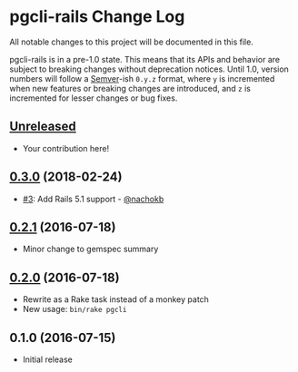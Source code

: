 # pgcli-rails Change Log

All notable changes to this project will be documented in this file.

pgcli-rails is in a pre-1.0 state. This means that its APIs and behavior are subject to breaking changes without deprecation notices. Until 1.0, version numbers will follow a [Semver][]-ish `0.y.z` format, where `y` is incremented when new features or breaking changes are introduced, and `z` is incremented for lesser changes or bug fixes.

## [Unreleased][]

* Your contribution here!

## [0.3.0][] (2018-02-24)

* [#3](https://github.com/mattbrictson/pgcli-rails/pull/3): Add Rails 5.1 support - [@nachokb](https://github.com/nachokb)

## [0.2.1][] (2016-07-18)

* Minor change to gemspec summary

## [0.2.0][] (2016-07-18)

* Rewrite as a Rake task instead of a monkey patch
* New usage: `bin/rake pgcli`

## 0.1.0 (2016-07-15)

* Initial release

[Semver]: http://semver.org
[Unreleased]: https://github.com/mattbrictson/pgcli-rails/compare/v0.3.0...HEAD
[0.3.0]: https://github.com/mattbrictson/pgcli-rails/compare/v0.2.1...v0.3.0
[0.2.1]: https://github.com/mattbrictson/pgcli-rails/compare/v0.2.0...v0.2.1
[0.2.0]: https://github.com/mattbrictson/pgcli-rails/compare/v0.1.0...v0.2.0
